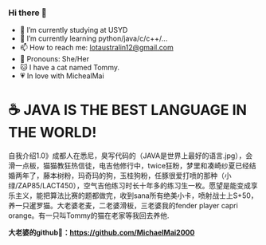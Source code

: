 ### Hi there 👋



- 🔭 I’m currently studying at USYD
- 🌱 I’m currently learning python/java/c/c++/...
- 📫 How to reach me: lotaustralin12@gmail.com
- 👧 Pronouns: She/Her
- 🐱 I have a cat named Tommy.
- 💗 In love with MichealMai
# ☕️ JAVA IS THE BEST LANGUAGE IN THE WORLD!

自我介绍1.0》成都人在悉尼，臭写代码的（JAVA是世界上最好的语言.jpg），会滑一点板，猫猫教狂热信徒，电吉他修行中，twice狂粉，梦里和凑崎纱夏已经结婚两年了，藤本树粉，玛奇玛的狗，玉桂狗粉，任豚很爱打喷的那种（小绿/ZAP85/LACT450），空气吉他练习时长十年多的练习生一枚。愿望是能变成享乐主义，能把算法比赛的题都做完，收到sana所有绝美小卡，喷射战士上S+50，养一只暹罗猫。大老婆老麦，二老婆滑板，三老婆我的fender player capri orange。有一只叫Tommy的猫在老家等我回去养他.  

**大老婆的github🔗：https://github.com/MichaelMai2000**
